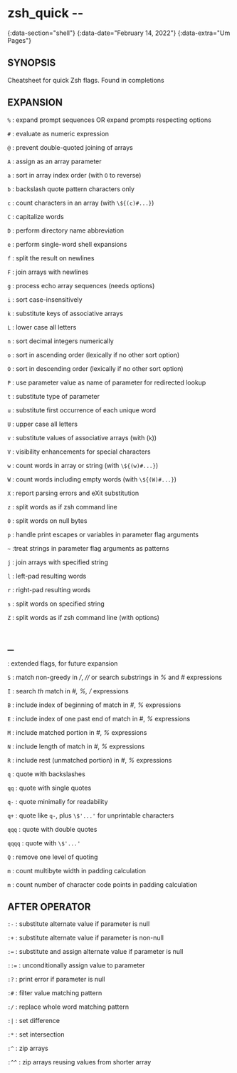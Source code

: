 # zsh_quick --
{:data-section="shell"}
{:data-date="February 14, 2022"}
{:data-extra="Um Pages"}

## SYNOPSIS
Cheatsheet for quick Zsh flags. Found in completions

## EXPANSION

`%`
: expand prompt sequences OR expand prompts respecting options

`#`
: evaluate as numeric expression

`@`
: prevent double-quoted joining of arrays

`A`
: assign as an array parameter

`a`
: sort in array index order (with `O` to reverse)

`b`
: backslash quote pattern characters only

`c`
: count characters in an array (with `\${(c)#...}`)

`C`
: capitalize words

`D`
: perform directory name abbreviation

`e`
: perform single-word shell expansions

`f`
: split the result on newlines

`F`
: join arrays with newlines

`g`
: process echo array sequences (needs options)

`i`
: sort case-insensitively

`k`
: substitute keys of associative arrays

`L`
: lower case all letters

`n`
: sort decimal integers numerically

`o`
: sort in ascending order (lexically if no other sort option)

`O`
: sort in descending order (lexically if no other sort option)

`P`
: use parameter value as name of parameter for redirected lookup

`t`
: substitute type of parameter

`u`
: substitute first occurrence of each unique word

`U`
: upper case all letters

`v`
: substitute values of associative arrays (with (`k`))

`V`
: visibility enhancements for special characters

`w`
: count words in array or string (with `\${(w)#...}`)

`W`
: count words including empty words (with `\${(W)#...}`)

`X`
: report parsing errors and eXit substitution

`z`
: split words as if zsh command line

`0`
: split words on null bytes

`p`
: handle print escapes or variables in parameter flag arguments

`~`
 :treat strings in parameter flag arguments as patterns

`j`
: join arrays with specified string

`l`
: left-pad resulting words

`r`
: right-pad resulting words

`s`
: split words on specified string

`Z`
: split words as if zsh command line (with options)

# `_`
: extended flags, for future expansion

`S`
: match non-greedy in */*, *//* or search substrings in *%* and *#* expressions

`I`
: search *<argument>th* match in *#,* *%,* */* expressions

`B`
: include index of beginning of match in *#*, *%* expressions

`E`
: include index of one past end of match in *#*, *%* expressions

`M`
: include matched portion in *#*, *%* expressions

`N`
: include length of match in *#*, *%* expressions

`R`
: include rest (unmatched portion) in *#*, *%* expressions

`q`
: quote with backslashes

`qq`
: quote with single quotes

`q-`
: quote minimally for readability

`q+`
: quote like `q-`, plus `\$'...'` for unprintable characters

`qqq`
: quote with double quotes

`qqqq`
: quote with `\$'...'`

`Q`
: remove one level of quoting

`m`
: count multibyte width in padding calculation

`m`
: count number of character code points in padding calculation

## AFTER OPERATOR

`:-`
: substitute alternate value if parameter is null

`:+`
: substitute alternate value if parameter is non-null

`:=`
: substitute and assign alternate value if parameter is null

`::=`
: unconditionally assign value to parameter

`:?`
: print error if parameter is null

`:#`
: filter value matching pattern

`:/`
: replace whole word matching pattern

`:|`
: set difference

`:*`
: set intersection

`:^`
: zip arrays

`:^^`
: zip arrays reusing values from shorter array
